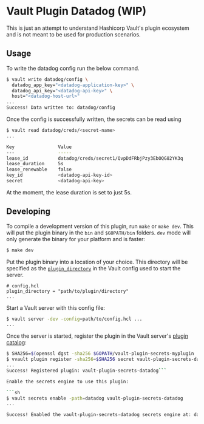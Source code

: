 # Vault Plugin Datadog (WIP)

This is just an attempt to understand Hashicorp Vault's plugin ecosystem and is not meant to be used for production scenarios.


## Usage

To write the datadog config run the below command.

```sh
$ vault write datadog/config \
  datadog_app_key="<datadog-application-key>" \
  datadog_api_key="<datadog-api-key>" \
  host="<datadog-host-url>"
...
Success! Data written to: datadog/config 
```

Once the config is successfully written, the secrets can be read using

```sh
$ vault read datadog/creds/<secret-name>
...

Key                Value
---                -----
lease_id           datadog/creds/secret1/QvpDdFRbjPzy3EbOQG82YK3q
lease_duration     5s
lease_renewable    false
key_id             <datadog-api-key-id>
secret             <datadog-api-key>
```


At the moment, the lease duration is set to just 5s.


[//]: <> (Provide usage instructions and/or links to this plugin)

## Developing

To compile a development version of this plugin, run `make` or `make dev`.
This will put the plugin binary in the `bin` and `$GOPATH/bin` folders. `dev`
mode will only generate the binary for your platform and is faster:

```sh
$ make dev
```

Put the plugin binary into a location of your choice. This directory
will be specified as the [`plugin_directory`](https://developer.hashicorp.com/vault/docs/configuration#plugin_directory)
in the Vault config used to start the server.

```hcl
# config.hcl
plugin_directory = "path/to/plugin/directory"
...
```

Start a Vault server with this config file:

```sh
$ vault server -dev -config=path/to/config.hcl ...
...
```

Once the server is started, register the plugin in the Vault server's [plugin catalog](https://developer.hashicorp.com/vault/docs/plugins/plugin-architecture#plugin-catalog):

```sh
$ SHA256=$(openssl dgst -sha256 $GOPATH/vault-plugin-secrets-myplugin | cut -d ' ' -f2)
$ vvault plugin register -sha256=$SHA256 secret vault-plugin-secrets-datadog
...
Success! Registered plugin: vault-plugin-secrets-datadog```

Enable the secrets engine to use this plugin:

```sh
$ vault secrets enable -path=datadog vault-plugin-secrets-datadog
...

Success! Enabled the vault-plugin-secrets-datadog secrets engine at: datadog/
```
